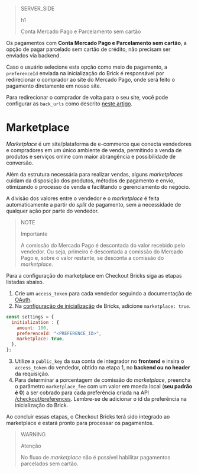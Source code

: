 > SERVER_SIDE
>
> h1
>
> Conta Mercado Pago e Parcelamento sem cartão

Os pagamentos com **Conta Mercado Pago e Parcelamento sem cartão**, a opção de pagar parcelado sem cartão de crédito, não precisam ser enviados via backend. 

Caso o usuário selecione esta opção como meio de pagamento, a `preferenceId` enviada na inicialização do Brick é responsável por redirecionar o comprador ao site do Mercado Pago, onde será feito o pagamento diretamente em nosso site. 

Para redirecionar o comprador de volta para o seu site, você pode configurar as `back_urls` como descrito [neste artigo](/developers/pt/docs/checkout-bricks/payment-brick/additional-customization/preferences#bookmark_redirecione_o_comprador_para_o_seu_site).

# Marketplace

_Marketplace_ é um site/plataforma de e-commerce que conecta vendedores e compradores em um único ambiente de venda, permitindo a venda de produtos e serviços online com maior abrangência e possibilidade de conversão.

Além da estrutura necessária para realizar vendas, alguns _marketplaces_ cuidam da disposição dos produtos, métodos de pagamento e envio, otimizando o processo de venda e facilitando o gerenciamento do negócio.

A divisão dos valores entre o vendedor e o _marketplace_ é feita automaticamente a partir do _split_ de pagamento, sem a necessidade de qualquer ação por parte do vendedor.

> NOTE
>
> Importante
>
> A comissão do Mercado Pago é descontada do valor recebido pelo vendedor. Ou seja, primeiro é descontada a comissão do Mercado Pago e, sobre o valor restante, se desconta a comissão do _marketplace_.

Para a configuração do marketplace em Checkout Bricks siga as etapas listadas abaixo.

1. Crie um `access_token` para cada vendedor seguindo a documentação de [OAuth](/developers/pt/docs/checkout-bricks/additional-content/security/oauth/creation).
2. Na [configuração de inicialização](/developers/pt/docs/checkout-bricks/common-initialization) de Bricks, adicione `marketplace: true`.

```javascript
const settings = {
  initialization : {
    amount: 100,
    preferenceId: "<PREFERENCE_ID>",
    marketplace: true,
  },
};
```

3. Utilize a `public_key` da sua conta de integrador no **frontend** e insira o `access_token` do vendedor, obtido na etapa 1, no **backend ou no header** da requisição.
4. Para determinar a porcentagem de comissão do _marketplace_, preencha o parâmetro `marketplace_fee` com um valor em moeda local (**seu padrão é 0**) a ser cobrado para cada preferência criada na API [/checkout/preferences](/developers/pt/reference/preferences/_checkout_preferences/post). Lembre-se de adicionar o id da preferência na inicialização do Brick.

Ao concluir essas etapas, o Checkout Bricks terá sido integrado ao marketplace e estará pronto para processar os pagamentos.

> WARNING
>
> Atenção
>
> No fluxo de _marketplace_ não é possível habilitar pagamentos parcelados sem cartão.